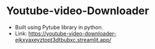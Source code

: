 # Youtube-video-Downloader
- Built using Pytube library in python.
- Link: https://youtube-video-downloader-ejkxyaxeyztopt3dtbubxc.streamlit.app/
